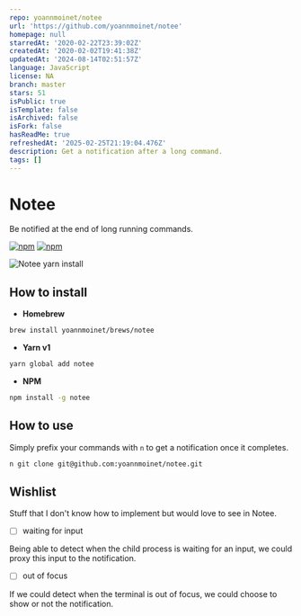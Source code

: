 ```yaml
---
repo: yoannmoinet/notee
url: 'https://github.com/yoannmoinet/notee'
homepage: null
starredAt: '2020-02-22T23:39:02Z'
createdAt: '2020-02-02T19:41:38Z'
updatedAt: '2024-08-14T02:51:57Z'
language: JavaScript
license: NA
branch: master
stars: 51
isPublic: true
isTemplate: false
isArchived: false
isFork: false
hasReadMe: true
refreshedAt: '2025-02-25T21:19:04.476Z'
description: Get a notification after a long command.
tags: []
---
```


# Notee
Be notified at the end of long running commands.

[![npm](https://img.shields.io/npm/v/notee.svg)](https://npmjs.org/package/notee)
[![npm](https://img.shields.io/npm/dm/notee.svg)](https://npmjs.org/package/notee)

![Notee yarn install](/assets/notee.gif)

## How to install

- **Homebrew**
```bash
brew install yoannmoinet/brews/notee
```

- **Yarn v1**
```bash
yarn global add notee
```

- **NPM**
```bash
npm install -g notee
```

## How to use

Simply prefix your commands with `n` to get a notification once it completes.

```bash
n git clone git@github.com:yoannmoinet/notee.git
```

## Wishlist

Stuff that I don't know how to implement but would love to see in Notee.

- [ ] waiting for input

Being able to detect when the child process is waiting for an input, we could
proxy this input to the notification.
- [ ] out of focus

If we could detect when the terminal is out of focus, we could choose to show
or not the notification.
